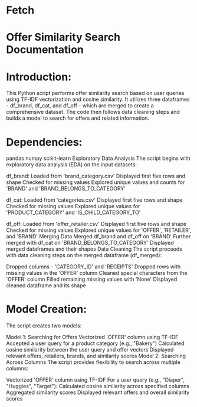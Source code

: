 # Fetch

# Offer Similarity Search Documentation

# Introduction:
This Python script performs offer similarity search based on user queries using TF-IDF vectorization and cosine similarity. It utilizes three dataframes - df_brand, df_cat, and df_off - which are merged to create a comprehensive dataset. The code then follows data cleaning steps and builds a model to search for offers and related information.

# Dependencies:
pandas
numpy
scikit-learn
Exploratory Data Analysis
The script begins with exploratory data analysis (EDA) on the input datasets:

df_brand:
Loaded from 'brand_category.csv'
Displayed first five rows and shape
Checked for missing values
Explored unique values and counts for 'BRAND' and 'BRAND_BELONGS_TO_CATEGORY'


df_cat:
Loaded from 'categories.csv'
Displayed first five rows and shape
Checked for missing values
Explored unique values for 'PRODUCT_CATEGORY' and 'IS_CHILD_CATEGORY_TO'


df_off:
Loaded from 'offer_retailer.csv'
Displayed first five rows and shape
Checked for missing values
Explored unique values for 'OFFER', 'RETAILER', and 'BRAND'
Merging Data
Merged df_brand and df_off on 'BRAND'
Further merged with df_cat on 'BRAND_BELONGS_TO_CATEGORY'
Displayed merged dataframes and their shapes
Data Cleaning
The script proceeds with data cleaning steps on the merged dataframe (df_merged):

Dropped columns -  'CATEGORY_ID' and 'RECEIPTS'
Dropped rows with missing values in the 'OFFER' column
Cleaned special characters from the 'OFFER' column
Filled remaining missing values with 'None'
Displayed cleaned dataframe and its shape

# Model Creation:
The script creates two models:

Model 1: Searching for Offers
Vectorized 'OFFER' column using TF-IDF
Accepted a user query for a product category (e.g., "Bakery")
Calculated cosine similarity between the user query and offer vectors
Displayed relevant offers, retailers, brands, and similarity scores
Model 2: Searching Across Columns
The script provides flexibility to search across multiple columns:

Vectorized 'OFFER' column using TF-IDF
For a user query (e.g., "Diaper", "Huggies", "Target"):
Calculated cosine similarity across specified columns
Aggregated similarity scores
Displayed relevant offers and overall similarity scores
